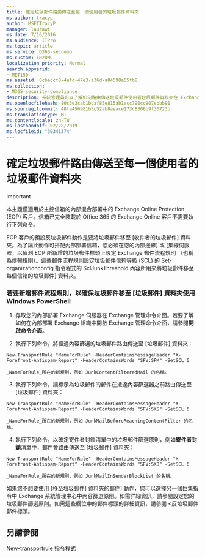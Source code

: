 ```yaml
---
title: 確定垃圾郵件路由傳送至每一個使用者的垃圾郵件資料夾
ms.author: tracyp
author: MSFTTracyP
manager: laurawi
ms.date: 7/16/2016
ms.audience: ITPro
ms.topic: article
ms.service: O365-seccomp
ms.custom: TN2DMC
localization_priority: Normal
search.appverid:
- MET150
ms.assetid: 0cbaccf8-4afc-47e3-a36d-a84598a55fb8
ms.collection:
- M365-security-compliance
description: 系統管理員可以了解如何路由傳送垃圾郵件使用者垃圾郵件資料夾在 Exchange Online Protection。
ms.openlocfilehash: 80c3e3cab1bdaf85e815ab1acc790cc907ebbb91
ms.sourcegitcommit: 48fa456981b5c52ab8aeace173c8366b9f36723b
ms.translationtype: MT
ms.contentlocale: zh-TW
ms.lasthandoff: 02/28/2019
ms.locfileid: "30341374"
---
```

# <a name="ensure-that-spam-is-routed-to-each-users-junk-email-folder"></a>確定垃圾郵件路由傳送至每一個使用者的垃圾郵件資料夾

> [!IMPORTANT]
> 本主題僅適用於主控信箱的內部混合部署中的 Exchange Online Protection (EOP) 客戶。信箱已完全裝載於 Office 365 的 Exchange Online 客戶不需要執行下列命令。 
  
EOP 客戶的預設反垃圾郵件動作是要將垃圾郵件移至 [收件者的垃圾郵件] 資料夾。為了讓此動作可搭配內部部署信箱，您必須在您的內部邊緣] 或 [集線伺服器，以偵測 EOP 所新增的垃圾郵件標頭上設定 Exchange 郵件流程規則 （也稱為傳輸規則）。這些郵件流程規則設定垃圾郵件信賴等級 (SCL) 的 Set-organizationconfig 指令程式的 SclJunkThreshold 內容所用來將垃圾郵件移至每個信箱的垃圾郵件] 資料夾。 
  
### <a name="to-add-mail-flow-rules-to-ensure-spam-is-moved-to-the-junk-email-folder-by-using-windows-powershell"></a>若要新增郵件流程規則，以確保垃圾郵件移至 [垃圾郵件] 資料夾使用 Windows PowerShell

1. 存取您的內部部署 Exchange 伺服器在 Exchange 管理命令介面。若要了解如何在內部部署 Exchange 組織中開啟 Exchange 管理命令介面，請參閱**開啟命令介面**。
    
2. 執行下列命令，將經過內容篩選的垃圾郵件路由傳送至 [垃圾郵件] 資料夾：
    
  ```
  New-TransportRule "NameForRule" -HeaderContainsMessageHeader "X-Forefront-Antispam-Report" -HeaderContainsWords "SFV:SPM" -SetSCL 6
  ```

    _NameForRule_所在的新規則，例如 JunkContentFilteredMail 的名稱。 
    
3. 執行下列命令，讓標示為垃圾郵件的郵件在抵達內容篩選器之前路由傳送至 [垃圾郵件] 資料夾：
    
  ```
  New-TransportRule "NameForRule" -HeaderContainsMessageHeader "X-Forefront-Antispam-Report" -HeaderContainsWords "SFV:SKS" -SetSCL 6
  ```

    _NameForRule_所在的新規則，例如 JunkMailBeforeReachingContentFilter 的名稱。 
    
4. 執行下列命令，以確定寄件者封鎖清單中的垃圾郵件篩選原則，例如**寄件者封鎖**清單中，郵件會路由傳送至 [垃圾郵件] 資料夾： 
    
  ```
  New-TransportRule "NameForRule" -HeaderContainsMessageHeader "X-Forefront-Antispam-Report" -HeaderContainsWords "SFV:SKB" -SetSCL 6
  ```

    _NameForRule_所在的新規則，例如 JunkMailInSenderBlockList 的名稱。 
    
如果您不想要使用 [<b0>移至垃圾郵件] 資料夾的郵件</b0>] 動作，您可以選擇另一個巨集指令中 Exchange 系統管理中心中內容篩選原則。如需詳細資訊，請參閱<b1>設定您的垃圾郵件篩選原則</b1>。如需這些欄位中的郵件標頭的詳細資訊，請參閱 <<c2>反垃圾郵件郵件標頭。
  
## <a name="see-also"></a>另請參閱

[New-transportrule 指令程式](https://technet.microsoft.com/library/bb125138%28v=exchg.160%29.aspx)

